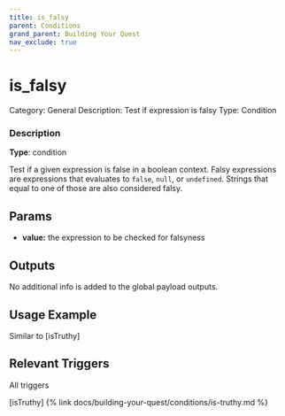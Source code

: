 ```yaml
---
title: is_falsy
parent: Conditions
grand_parent: Building Your Quest
nav_exclude: true
---
```


# is_falsy

Category: General
Description: Test if expression is falsy
Type: Condition

### Description

**Type**: condition

Test if a given expression is false in a boolean context. Falsy expressions are expressions that evaluates to `false`,  `null`, or `undefined`. Strings that equal to one of those are also considered falsy. 

## Params

- **value:** the expression to be checked for falsyness

## Outputs

No additional info is added to the global payload outputs.

## Usage Example

Similar to [isTruthy]

## Relevant Triggers

All triggers

[isTruthy] {% link docs/building-your-quest/conditions/is-truthy.md %}
